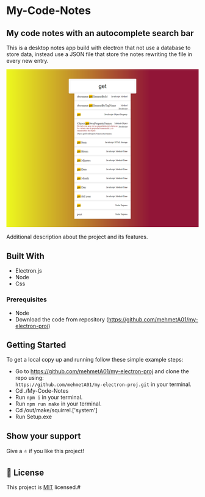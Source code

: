# My-Code-Notes
## My code notes with an autocomplete search bar
This is a desktop notes app build with electron that not use a database to store data, instead use a JSON file that store the notes rewriting the file in every new entry.

![screenshot](./screen.png)

Additional description about the project and its features.

## Built With

- Electron.js
- Node
- Css


### Prerequisites

- Node
- Download the code from repository (https://github.com/mehmetA01/my-electron-proj)


## Getting Started

To get a local copy up and running follow these simple example steps:

- Go to https://github.com/mehmetA01/my-electron-proj and clone the repo using: <br>
`https://github.com/mehmetA01/my-electron-proj.git` in your terminal.
- Cd ./My-Code-Notes
- Run `npm i` in your terminal.
- Run `npm run make` in your terminal.
- Cd /out/make/squirrel.['system']
- Run  Setup.exe


## Show your support

Give a ⭐️ if you like this project!



## 📝 License

This project is [MIT](LICENSE) licensed.#
